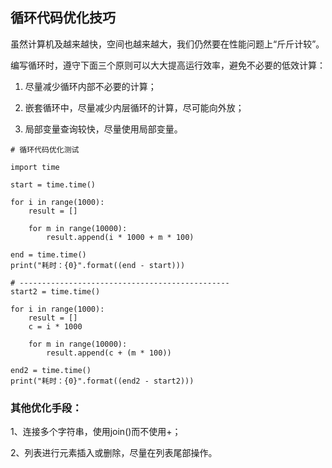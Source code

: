 ## 循环代码优化技巧

虽然计算机及越来越快，空间也越来越大，我们仍然要在性能问题上“斤斤计较”。

编写循环时，遵守下面三个原则可以大大提高运行效率，避免不必要的低效计算：

1. 尽量减少循环内部不必要的计算；

2. 嵌套循环中，尽量减少内层循环的计算，尽可能向外放；

3. 局部变量查询较快，尽量使用局部变量。

```
# 循环代码优化测试

import time

start = time.time()

for i in range(1000):
    result = []    

    for m in range(10000):
        result.append(i * 1000 + m * 100)

end = time.time()
print("耗时：{0}".format((end - start)))

# -----------------------------------------------
start2 = time.time()

for i in range(1000):
    result = []  
    c = i * 1000  

    for m in range(10000):
        result.append(c + (m * 100))

end2 = time.time()
print("耗时：{0}".format((end2 - start2)))

```

### 其他优化手段：

1、连接多个字符串，使用join()而不使用+；

2、列表进行元素插入或删除，尽量在列表尾部操作。





